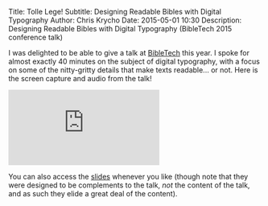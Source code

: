 Title: Tolle Lege!
Subtitle: Designing Readable Bibles with Digital Typography
Author: Chris Krycho
Date: 2015-05-01 10:30
Description: Designing Readable Bibles with Digital Typography (BibleTech 2015 conference talk)

I was delighted to be able to give a talk at [BibleTech] this year. I spoke for
almost exactly 40 minutes on the subject of digital typography, with a focus on
some of the nitty-gritty details that make texts readable... or not. Here is the
screen capture and audio from the talk!

<div class="iframe-wrapper four-to-three">
<iframe src="https://player.vimeo.com/video/126655499" frameborder="0" webkitallowfullscreen mozallowfullscreen allowfullscreen></iframe>
</div>

You can also access the [slides] whenever you like (though note that they were
designed to be complements to the talk, *not* the content of the talk, and as
such they elide a great deal of the content).

[BibleTech]: http://bibletechconference.com/
[slides]: /talks/bibletech2015/
